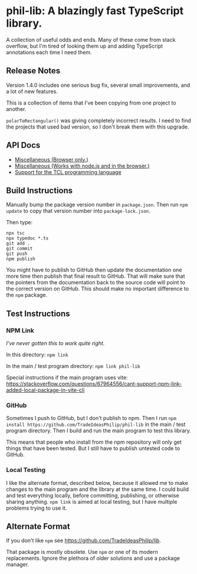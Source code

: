 # phil-lib: A blazingly fast TypeScript library.

A collection of useful odds and ends.
Many of these come from stack overflow, but I'm tired of looking them up and adding TypeScript annotations each time I need them.

## Release Notes

Version 1.4.0 includes one serious bug fix, several small improvements, and a lot of new features.

This is a collection of items that I've been copying from one project to another.

`polarToRectangular()` was giving completely incorrect results.
I need to find the projects that used bad version, so I don't break them with this upgrade.

## API Docs

- [Miscellaneous (Browser only.)](https://tradeideasphilip.github.io/phil-lib/modules/client_misc.html)
- [Miscellaneous (Works with node.js and in the browser.)](https://tradeideasphilip.github.io/phil-lib/modules/misc.html)
- [Support for the TCL programming language](https://tradeideasphilip.github.io/phil-lib/modules/tcl.html)

## Build Instructions

Manually bump the package version number in `package.json`. Then run `npm update` to copy that version number into `package-lock.json`.

Then type:

```
npx tsc
npx typedoc *.ts
git add .
git commit
git push
npm publish
```

You might have to publish to GitHub then update the documentation one more time then publish that final result to GitHub.
That will make sure that the pointers from the documentation back to the source code will point to the correct version on GitHub.
This should make no important difference to the `npm` package.

## Test Instructions

### NPM Link

_I've never gotten this to work quite right._

In this directory: `npm link`

In the main / test program directory: `npm link phil-lib`

Special instructions if the main program uses vite: https://stackoverflow.com/questions/67964556/cant-support-npm-link-added-local-package-in-vite-cli

### GitHub

Sometimes I push to GitHub, but I don't publish to npm.
Then I run `npm install https://github.com/TradeIdeasPhilip/phil-lib` in the main / test program directory.
Then I build and run the main program to test this library.

This means that people who install from the npm repository will only get things that have been tested.
But I still have to publish untested code to GitHub.

### Local Testing

I like the alternate format, described below, because it allowed me to make changes to the main program and the library at the same time.
I could build and test everything locally, before committing, publishing, or otherwise sharing anything.
`npm link` is aimed at local testing, but I have multiple problems trying to use it.

## Alternate Format

If you don't like `npm` see https://github.com/TradeIdeasPhilip/lib.

That package is mostly obsolete.
Use `npm` or one of its modern replacements.
Ignore the plethora of older solutions and use a package manager.
